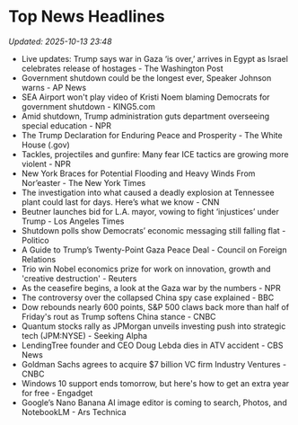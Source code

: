 # Top News Headlines

_Updated: 2025-10-13 23:48_

- Live updates: Trump says war in Gaza ‘is over,’ arrives in Egypt as Israel celebrates release of hostages - The Washington Post
- Government shutdown could be the longest ever, Speaker Johnson warns - AP News
- SEA Airport won't play video of Kristi Noem blaming Democrats for government shutdown - KING5.com
- Amid shutdown, Trump administration guts department overseeing special education - NPR
- The Trump Declaration for Enduring Peace and Prosperity - The White House (.gov)
- Tackles, projectiles and gunfire: Many fear ICE tactics are growing more violent - NPR
- New York Braces for Potential Flooding and Heavy Winds From Nor’easter - The New York Times
- The investigation into what caused a deadly explosion at Tennessee plant could last for days. Here’s what we know - CNN
- Beutner launches bid for L.A. mayor, vowing to fight ‘injustices’ under Trump - Los Angeles Times
- Shutdown polls show Democrats’ economic messaging still falling flat - Politico
- A Guide to Trump’s Twenty-Point Gaza Peace Deal - Council on Foreign Relations
- Trio win Nobel economics prize for work on innovation, growth and 'creative destruction' - Reuters
- As the ceasefire begins, a look at the Gaza war by the numbers - NPR
- The controversy over the collapsed China spy case explained - BBC
- Dow rebounds nearly 600 points, S&P 500 claws back more than half of Friday's rout as Trump softens China stance - CNBC
- Quantum stocks rally as JPMorgan unveils investing push into strategic tech (JPM:NYSE) - Seeking Alpha
- LendingTree founder and CEO Doug Lebda dies in ATV accident - CBS News
- Goldman Sachs agrees to acquire $7 billion VC firm Industry Ventures - CNBC
- Windows 10 support ends tomorrow, but here's how to get an extra year for free - Engadget
- Google’s Nano Banana AI image editor is coming to search, Photos, and NotebookLM - Ars Technica